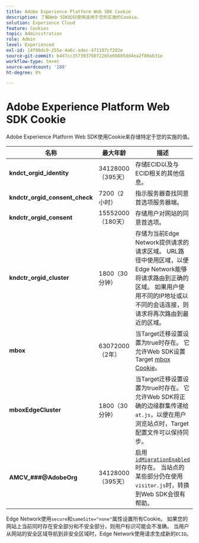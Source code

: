 ```yaml
---
title: Adobe Experience Platform Web SDK Cookie
description: 了解Web SDK如何使用适用于您的实施的Cookie。
solution: Experience Cloud
feature: Cookies
topic: Administration
role: Admin
level: Experienced
exl-id: 14f06dc9-255e-4a6c-adec-471107cf202e
source-git-commit: b4d7cc357393798f2265e09885dd4ea2f80ab31e
workflow-type: tm+mt
source-wordcount: '288'
ht-degree: 0%

---
```


# Adobe Experience Platform Web SDK Cookie

Adobe Experience Platform Web SDK使用Cookie来存储特定于您的实施的值。

| 名称 | 最大年龄 | 描述 |
|---|---|---|
| **kndct_orgid_identity** | 34128000（395天） | 存储ECID以及与ECID相关的其他信息。 |
| **kndctr_orgid_consent_check** | 7200（2小时） | 指示服务器查找同意首选项服务器端。 |
| **kndctr_orgid_consent** | 15552000（180天） | 存储用户对网站的同意首选项。 |
| **kndctr_orgid_cluster** | 1800（30分钟） | 存储为当前Edge Network提供请求的请求区域。 URL路径中使用区域，以便Edge Network能够将请求路由到正确的区域。 如果用户使用不同的IP地址或以不同的会话连接，则请求将再次路由到最近的区域。 |
| **mbox** | 63072000（2年） | 当Target迁移设置设置为true时存在。 它允许Web SDK设置Target [mbox Cookie](https://developer.adobe.com/target/implement/client-side/atjs/atjs-cookies/)。 |
| **mboxEdgeCluster** | 1800（30分钟） | 当Target迁移设置设置为true时存在。 它允许Web SDK将正确的边缘群集传递给`at.js`，以便在用户浏览站点时，Target配置文件可以保持同步。 |
| **AMCV_###@AdobeOrg** | 34128000（395天） | 启用[`idMigrationEnabled`](https://experienceleague.adobe.com/en/docs/experience-platform/web-sdk/commands/configure/idmigrationenabled)时存在。 当站点的某些部分仍在使用`visitor.js`时，转换到Web SDK会很有帮助。 |

Edge Network使用`secure`和`sameSite="none"`属性设置所有Cookie。 如果您的网站上当前同时存在安全部分和不安全部分，则用户标识可能会不准确。 当用户从网站的安全区域导航到非安全区域时，Edge Network使用请求生成新的`ECID`。
